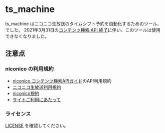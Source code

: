 # ts\_machine
ts\_machine はニコニコ生放送のタイムシフト予約を自動化するためのツール、でした。
2021年3月31日の[コンテンツ検索 API 終了](https://blog.nicovideo.jp/niconews/143630.html)に伴い、このツールは使用できなくなりました。

## 注意点
### niconico の利用規約
  - [niconico コンテンツ検索APIガイド](https://site.nicovideo.jp/search-api-docs/search.html)のAPI利用規約
  - [ニコニコ生放送利用規約](https://site.live.nicovideo.jp/rule.html)
  - [niconico規約](https://account.nicovideo.jp/rules/account)
  - [サイトご利用にあたって](http://info.nicovideo.jp/base/term.html)

### ライセンス
[LICENSE](LICENSE) を確認してください。
